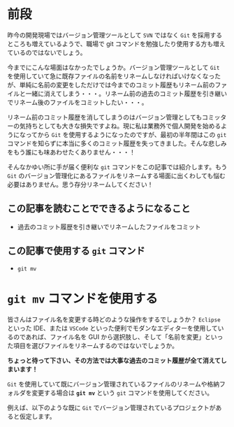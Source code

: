# 前段

昨今の開発現場ではバージョン管理ツールとして `SVN` ではなく `Git` を採用するところも増えているようで、職場で git コマンドを勉強したり使用する方も増えているのではないでしょう。

今までにこんな場面はなかったでしょうか。バージョン管理ツールとして `Git` を使用していて急に既存ファイルの名前をリネームしなければいけなくなったが、単純に名前の変更をしただけでは今までのコミット履歴もリネーム前のファイルと一緒に消えてしまう・・・。リネーム前の過去のコミット履歴を引き継いでリネーム後のファイルをコミットしたい・・・。

リネーム前のコミット履歴を消してしまうのはバージョン管理としてもコミッターの気持ちとしても大きな損失ですよね。現に私は業務外で個人開発を始めるようになってから `Git` を使用するようになったのですが、最初の半年間はこの `git` コマンドを知らずに本当に多くのコミット履歴を失ってきました。そんな悲しみをもう誰にも味あわせたくありません・・・！

そんなかゆい所に手が届く便利な `git` コマンドをこの記事では紹介します。もう `Git` のバージョン管理化にあるファイルをリネームする場面に出くわしても悩む必要はありません。思う存分リネームしてください！

## この記事を読むことでできるようになること

- 過去のコミット履歴を引き継いでリネームしたファイルをコミット

## この記事で使用する `git` コマンド

- `git mv`

# `git mv` コマンドを使用する

皆さんはファイル名を変更する時どのような操作をするでしょうか？ `Eclipse` といった IDE、または `VSCode` といった便利でモダンなエディターを使用しているのであれば、ファイル名を GUI から選択肢し、そして「名前を変更」といった項目を選びファイルをリネームするのではないでしょうか。

**ちょっと待って下さい、その方法では大事な過去のコミット履歴が全て消えてしまいます！**

`Git` を使用していて既にバージョン管理されているファイルのリネームや格納フォルダを変更する場合は **`git mv`** という `git` コマンドを使用してください。

例えば、以下のような既に `Git` でバージョン管理されているプロジェクトがあると仮定します。
